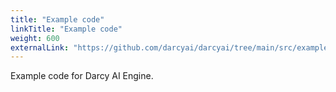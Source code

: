 ```yaml
---
title: "Example code"
linkTitle: "Example code"
weight: 600
externalLink: "https://github.com/darcyai/darcyai/tree/main/src/examples"
---
```

Example code for Darcy AI Engine.
